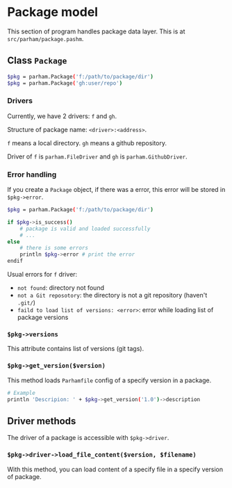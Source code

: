# Package model
This section of program handles package data layer.
This is at `src/parham/package.pashm`.

## Class `Package`

```bash
$pkg = parham.Package('f:/path/to/package/dir')
$pkg = parham.Package('gh:user/repo')
```

### Drivers
Currently, we have 2 drivers: `f` and `gh`.

Structure of package name: `<driver>:<address>`.

`f` means a local directory.
`gh` means a github repository.

Driver of `f` is `parham.FileDriver` and `gh` is `parham.GithubDriver`.

### Error handling
If you create a `Package` object, if there was a error, this error will be stored in `$pkg->error`.

```bash
$pkg = parham.Package('f:/path/to/package/dir')

if $pkg->is_success()
    # package is valid and loaded successfully
    # ...
else
    # there is some errors
    println $pkg->error # print the error
endif
```

Usual errors for `f` driver:
- `not found`: directory not found
- `not a Git reposotory`: the directory is not a git repository (haven't `.git/`)
- `faild to load list of versions: <error>`: error while loading list of package versions

### `$pkg->versions`
This attribute contains list of versions (git tags).

### `$pkg->get_version($version)`
This method loads `Parhamfile` config of a specify version in a package.

```bash
# Example
println 'Descripion: ' + $pkg->get_version('1.0')->description
```

## Driver methods
The driver of a package is accessible with `$pkg->driver`.

### `$pkg->driver->load_file_content($version, $filename)`
With this method, you can load content of a specify file in a specify version of package.
